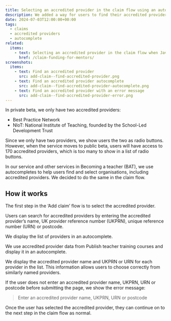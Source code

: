 ```yaml
---
title: Selecting an accredited provider in the claim flow using an autocomplete
description: We added a way for users to find their accredited provider using an autocomplete when they create a claim
date: 2024-07-03T12:00:00+00:00
tags:
  - claims
  - accredited providers
  - autocomplete
related:
  items:
    - text: Selecting an accredited provider in the claim flow when JavaScript is unavailable
      href: /claim-funding-for-mentors/
screenshots:
  items:
    - text: Find an accredited provider
      src: add-claim--find-accredited-provider.png
    - text: Find an accredited provider autocomplete
      src: add-claim--find-accredited-provider-autocomplete.png
    - text: Find an accredited provider with an error message
      src: add-claim--find-accredited-provider-error.png
---
```


In private beta, we only have two accredited providers:

- Best Practice Network
- NIoT: National Institute of Teaching, founded by the School-Led Development Trust

Since we only have two providers, we show users the two as radio buttons. However, when the service moves to public beta, users will have access to 170 accredited providers, which is too many to show in a list of radio buttons.

In our service and other services in Becoming a teacher (BAT), we use autocompletes to help users find and select organisations, including accredited providers. We decided to do the same in the claim flow.

## How it works

The first step in the ‘Add claim’ flow is to select the accredited provider.

Users can search for accredited providers by entering the accredited provider’s name, UK provider reference number (UKPRN), unique reference number (URN) or postcode.

We display the list of providers in an autocomplete.

We use accredited provider data from Publish teacher training courses and display it in an autocomplete.

We display the accredited provider name and UKPRN or URN for each provider in the list. This information allows users to choose correctly from similarly named providers.

​​If the user does not enter an accredited provider name, UKPRN, URN or postcode before submitting the page, we show the error message:

> Enter an accredited provider name, UKPRN, URN or postcode

Once the user has selected the accredited provider, they can continue on to the next step in the claim flow as normal.
